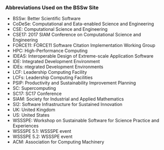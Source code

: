 ### Abbreviations Used on the BSSw Site


- BSSw: Better Scientific Software
- CoDeSe: Computational and Eata-enabled Science and Engineering 
- CSE: Computational Science and Engineering
- CSE17: 2017 SIAM Conference on Computational Science and Engineering
- FORCE11: FORCE11 Software Citation Implementation Working Group
- HPC: High-Performance Computing
- IDEAS: Interoperable Design of Extreme-scale Application Software
- IDE: Integrated Development Environment
- IDEs: ntegrated Development Environments
- LCF: Leadership Computing Facility
- LCFs: Leadership Computing Facilities
- PSIP: Productivity and Sustainability Improvement Planning
- SC: Supercomputing
- SC17: SC17 Conference
- SIAM: Society for Industrial and Applied Mathematics
- SI2: Software Infrastructure for Sustained Innovation
- UK: United Kingdom
- US: United States
- WSSSPE: Workshop on Sustainable Software for Science Practice and Experiences
- WSSSPE 5.1: WSSSPE event
- WSSSPE 5.2: WSSSPE event
- ACM: Association for Computing Machinery

<!--
Publish: no
--!>
